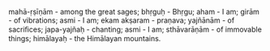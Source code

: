 mahā-ṛṣīṇām - among the great sages; bhṛguḥ - Bhṛgu; aham - I am; girām - of vibrations; asmi - I am; ekam akṣaram - praṇava; yajñānām - of sacriﬁces; japa-yajñaḥ - chanting; asmi - I am; sthāvarāṇām - of immovable things; himālayaḥ - the Himālayan mountains.